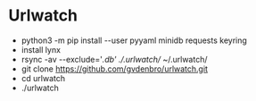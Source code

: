# Urlwatch
- python3 -m pip install --user pyyaml minidb requests keyring
- install lynx
- rsync -av --exclude='*.db' ./.urlwatch/* ~/.urlwatch/
- git clone https://github.com/gvdenbro/urlwatch.git
- cd urlwatch
- ./urlwatch
